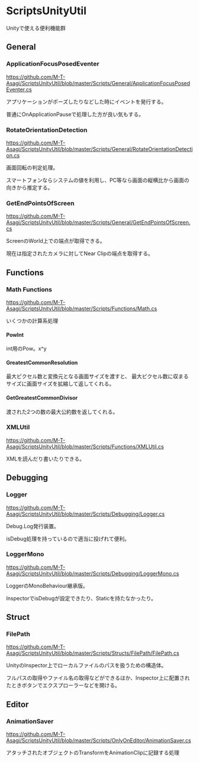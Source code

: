 # ScriptsUnityUtil
Unityで使える便利機能群

## General

### ApplicationFocusPosedEventer
https://github.com/M-T-Asagi/ScriptsUnityUtil/blob/master/Scripts/General/ApplicationFocusPosedEventer.cs

アプリケーションがポーズしたりなどした時にイベントを発行する。

普通にOnApplicationPauseで処理した方が良い気もする。

### RotateOrientationDetection
https://github.com/M-T-Asagi/ScriptsUnityUtil/blob/master/Scripts/General/RotateOrientationDetection.cs

画面回転の判定処理。

スマートフォンならシステムの値を利用し、PC等なら画面の縦横比から画面の向きから推定する。

### GetEndPointsOfScreen
https://github.com/M-T-Asagi/ScriptsUnityUtil/blob/master/Scripts/General/GetEndPointsOfScreen.cs

ScreenのWorld上での端点が取得できる。

現在は指定されたカメラに対してNear Clipの端点を取得する。

## Functions

### Math Functions
https://github.com/M-T-Asagi/ScriptsUnityUtil/blob/master/Scripts/Functions/Math.cs

いくつかの計算系処理

#### PowInt
int用のPow。x^y

#### GreatestCommonResolution
最大ピクセル数と変換元となる画面サイズを渡すと、
最大ピクセル数に収まるサイズに画面サイズを拡縮して返してくれる。

#### GetGreatestCommonDivisor
渡された2つの数の最大公約数を返してくれる。

### XMLUtil
https://github.com/M-T-Asagi/ScriptsUnityUtil/blob/master/Scripts/Functions/XMLUtil.cs

XMLを読んだり書いたりできる。

## Debugging

### Logger
https://github.com/M-T-Asagi/ScriptsUnityUtil/blob/master/Scripts/Debugging/Logger.cs

Debug.Log発行装置。

isDebug処理を持っているので適当に投げれて便利。

### LoggerMono
https://github.com/M-T-Asagi/ScriptsUnityUtil/blob/master/Scripts/Debugging/LoggerMono.cs

LoggerのMonoBehaviour継承版。

InspectorでisDebugが設定できたり、Staticを持たなかったり。

## Struct

### FilePath
https://github.com/M-T-Asagi/ScriptsUnityUtil/blob/master/Scripts/Structs/FilePath/FilePath.cs

UnityのInspector上でローカルファイルのパスを扱うための構造体。

フルパスの取得やファイル名の取得などができるほか、Inspector上に配置されたときボタンでエクスプローラーなどを開ける。

## Editor

### AnimationSaver
https://github.com/M-T-Asagi/ScriptsUnityUtil/blob/master/Scripts/OnlyOnEditor/AnimationSaver.cs

アタッチされたオブジェクトのTransformをAnimationClipに記録する処理